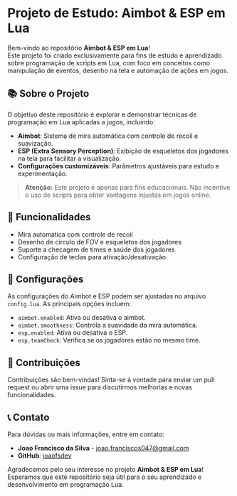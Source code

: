 # Projeto de Estudo: Aimbot & ESP em Lua

Bem-vindo ao repositório **Aimbot & ESP em Lua**!  
Este projeto foi criado exclusivamente para fins de estudo e aprendizado sobre programação de scripts em Lua, com foco em conceitos como manipulação de eventos, desenho na tela e automação de ações em jogos.

## 📚 Sobre o Projeto

O objetivo deste repositório é explorar e demonstrar técnicas de programação em Lua aplicadas a jogos, incluindo:

- **Aimbot**: Sistema de mira automática com controle de recoil e suavização.
- **ESP (Extra Sensory Perception)**: Exibição de esqueletos dos jogadores na tela para facilitar a visualização.
- **Configurações customizáveis**: Parâmetros ajustáveis para estudo e experimentação.

> **Atenção:** Este projeto é apenas para fins educacionais. Não incentive o uso de scripts para obter vantagens injustas em jogos online.

## 🚀 Funcionalidades

- Mira automática com controle de recoil
- Desenho de círculo de FOV e esqueletos dos jogadores
- Suporte a checagem de times e saúde dos jogadores
- Configuração de teclas para ativação/desativação

## 🔧 Configurações

As configurações do Aimbot e ESP podem ser ajustadas no arquivo `config.lua`. As principais opções incluem:

- `aimbot.enabled`: Ativa ou desativa o aimbot.
- `aimbot.smoothness`: Controla a suavidade da mira automática.
- `esp.enabled`: Ativa ou desativa o ESP.
- `esp.teamCheck`: Verifica se os jogadores estão no mesmo time.

## 🤝 Contribuições

Contribuições são bem-vindas! Sinta-se à vontade para enviar um pull request ou abrir uma issue para discutirmos melhorias e novas funcionalidades.

## 📞 Contato

Para dúvidas ou mais informações, entre em contato:

- **Joao Francisco da Silva** - [joao.franciscos047@gmail.com](mailto:joao.franciscos047@gmail.com)
- **GitHub**: [joaofsdev](https://github.com/joaofsdev)

Agradecemos pelo seu interesse no projeto **Aimbot & ESP em Lua**! Esperamos que este repositório seja útil para o seu aprendizado e desenvolvimento em programação Lua.